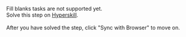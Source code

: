 Fill blanks tasks are not supported yet. <br>Solve this step on <a href="https://hyperskill.org/learn/step/38509">Hyperskill</a>. <br><br>After you have solved the step, click "Sync with Browser"  to move on.